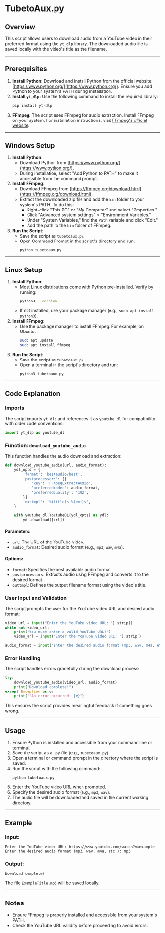 # TubetoAux.py

## Overview
This script allows users to download audio from a YouTube video in their preferred format using the `yt_dlp` library. The downloaded audio file is saved locally with the video's title as the filename.

---

## Prerequisites
1. **Install Python**: Download and install Python from the official website: [https://www.python.org/](https://www.python.org/). Ensure you add Python to your system's PATH during installation.
2. **Install `yt_dlp`:** Use the following command to install the required library:
    ```bash
    pip install yt-dlp
    ```
3. **FFmpeg:** The script uses FFmpeg for audio extraction. Install FFmpeg on your system. For installation instructions, visit [FFmpeg's official website](https://ffmpeg.org/download.html).

---

## Windows Setup
1. **Install Python**:
   - Download Python from [https://www.python.org/](https://www.python.org/).
   - During installation, select "Add Python to PATH" to make it accessible from the command prompt.
2. **Install FFmpeg**:
   - Download FFmpeg from [https://ffmpeg.org/download.html](https://ffmpeg.org/download.html).
   - Extract the downloaded zip file and add the `bin` folder to your system's PATH. To do this:
     - Right-click "This PC" or "My Computer" and select "Properties."
     - Click "Advanced system settings" > "Environment Variables."
     - Under "System Variables," find the `Path` variable and click "Edit."
     - Add the path to the `bin` folder of FFmpeg.
3. **Run the Script**:
   - Save the script as `tubetoaux.py`.
   - Open Command Prompt in the script's directory and run:
     ```bash
     python tubetoaux.py
     ```

---

## Linux Setup
1. **Install Python**:
   - Most Linux distributions come with Python pre-installed. Verify by running:
     ```bash
     python3 --version
     ```
   - If not installed, use your package manager (e.g., `sudo apt install python3`).
2. **Install FFmpeg**:
   - Use the package manager to install FFmpeg. For example, on Ubuntu:
     ```bash
     sudo apt update
     sudo apt install ffmpeg
     ```
3. **Run the Script**:
   - Save the script as `tubetoaux.py`.
   - Open a terminal in the script's directory and run:
     ```bash
     python3 tubetoaux.py
     ```

---

## Code Explanation

### Imports
The script imports `yt_dlp` and references it as `youtube_dl` for compatibility with older code conventions:
```python
import yt_dlp as youtube_dl
```

### Function: `download_youtube_audio`
This function handles the audio download and extraction:
```python
def download_youtube_audio(url, audio_format):
    ydl_opts = {
        'format': 'bestaudio/best',
        'postprocessors': [{
            'key': 'FFmpegExtractAudio',
            'preferredcodec': audio_format,
            'preferredquality': '192',
        }],
        'outtmpl': '%(title)s.%(ext)s',
    }
    
    with youtube_dl.YoutubeDL(ydl_opts) as ydl:
        ydl.download([url])
```
#### Parameters:
- `url`: The URL of the YouTube video.
- `audio_format`: Desired audio format (e.g., `mp3`, `wav`, `m4a`).

#### Options:
- `format`: Specifies the best available audio format.
- `postprocessors`: Extracts audio using FFmpeg and converts it to the desired format.
- `outtmpl`: Defines the output filename format using the video's title.

### User Input and Validation
The script prompts the user for the YouTube video URL and desired audio format:
```python
video_url = input("Enter the YouTube video URL: ").strip()
while not video_url:
    print("You must enter a valid YouTube URL!")
    video_url = input("Enter the YouTube video URL: ").strip()

audio_format = input("Enter the desired audio format (mp3, wav, m4a, etc.): ").strip()
```

### Error Handling
The script handles errors gracefully during the download process:
```python
try:
    download_youtube_audio(video_url, audio_format)
    print("Download complete!")
except Exception as e:
    print(f"An error occurred: {e}")
```
This ensures the script provides meaningful feedback if something goes wrong.

---

## Usage
1. Ensure Python is installed and accessible from your command line or terminal.
2. Save the script as a `.py` file (e.g., `tubetoaux.py`).
3. Open a terminal or command prompt in the directory where the script is saved.
4. Run the script with the following command:
    ```bash
    python tubetoaux.py
    ```
5. Enter the YouTube video URL when prompted.
6. Specify the desired audio format (e.g., `mp3`, `wav`).
7. The audio file will be downloaded and saved in the current working directory.

---

## Example
### Input:
```
Enter the YouTube video URL: https://www.youtube.com/watch?v=example
Enter the desired audio format (mp3, wav, m4a, etc.): mp3
```
### Output:
```
Download complete!
```
The file `ExampleTitle.mp3` will be saved locally.

---

## Notes
- Ensure FFmpeg is properly installed and accessible from your system's PATH.
- Check the YouTube URL validity before proceeding to avoid errors.
